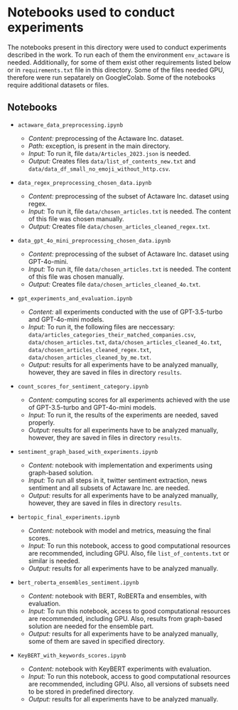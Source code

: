 # Notebooks used to conduct experiments

The notebooks present in this directory were used to conduct experiments described in the work. To run each of them the environment `env_actaware` is needed. Additionally, for some of them exist other requirements listed below or in `requirements.txt` file in this directory. Some of the files needed GPU, therefore were run sepatarely on GoogleColab. Some of the notebooks require additional datasets or files.

## Notebooks
* `actaware_data_preprocessing.ipynb`
    * *Content:* preprocessing of the Actaware Inc. dataset.
    * *Path:* exception, is present in the main directory.
    * *Input:* To run it, file `data/Articles_2023.json` is needed. 
    * *Output:* Creates files `data/list_of_contents_new.txt` and `data/data_df_small_no_emoji_without_http.csv`.

* `data_regex_preprocessing_chosen_data.ipynb`
    * *Content:* preprocessing of the subset of Actaware Inc. dataset using regex.
    * *Input:* To run it, file `data/chosen_articles.txt` is needed. The content of this file was chosen manually.
    * *Output:* Creates file `data/chosen_articles_cleaned_regex.txt`.

* `data_gpt_4o_mini_preprocessing_chosen_data.ipynb`
    * *Content:* preprocessing of the subset of Actaware Inc. dataset using GPT-4o-mini.
    * *Input:* To run it, file `data/chosen_articles.txt` is needed. The content of this file was chosen manually.
    * *Output:* Creates file `data/chosen_articles_cleaned_4o.txt`.

* `gpt_experiments_and_evaluation.ipynb`
    * *Content:* all experiments conducted with the use of GPT-3.5-turbo and GPT-4o-mini models.
    * *Input:* To run it, the following files are neccessary: `data/articles_categories_their_matched_companies.csv`, `data/chosen_articles.txt`, `data/chosen_articles_cleaned_4o.txt`, `data/chosen_articles_cleaned_regex.txt`, `data/chosen_articles_cleaned_by_me.txt`.
    * *Output:* results for all experiments have to be analyzed manually, however, they are saved in files in directory `results`.

* `count_scores_for_sentiment_category.ipynb`
    * *Content:* computing scores for all experiments achieved with the use of GPT-3.5-turbo and GPT-4o-mini models.
    * *Input:* To run it, the results of the experiments are needed, saved properly.
    * *Output:* results for all experiments have to be analyzed manually, however, they are saved in files in directory `results`.

* `sentiment_graph_based_with_experiments.ipynb`
    * *Content:* notebook with implementation and experiments using graph-based solution.
    * *Input:* To run all steps in it, twitter sentiment extraction, news sentiment and all subsets of Actaware Inc. are needed.
    * *Output:* results for all experiments have to be analyzed manually, however, they are saved in files in directory `results`.

* `bertopic_final_experiments.ipynb`
    * *Content:* notebook with model and metrics, measuing the final scores.
    * *Input:* To run this notebook, access to good computational resources are recommended, including GPU. Also, file `list_of_contents.txt` or similar is needed.
    * *Output:* results for all experiments have to be analyzed manually.

* `bert_roberta_ensembles_sentiment.ipynb`
    * *Content:* notebook with BERT, RoBERTa and ensembles, with evaluation.
    * *Input:* To run this notebook, access to good computational resources are recommended, including GPU. Also, results from graph-based solution are needed for the ensemble part.
    * *Output:* results for all experiments have to be analyzed manually, some of them are saved in specified directory.

* `KeyBERT_with_keywords_scores.ipynb`
    * *Content:* notebook with  KeyBERT experiments with evaluation.
    * *Input:* To run this notebook, access to good computational resources are recommended, including GPU. Also, all versions of subsets need to be stored in predefined directory.
    * *Output:* results for all experiments have to be analyzed manually.